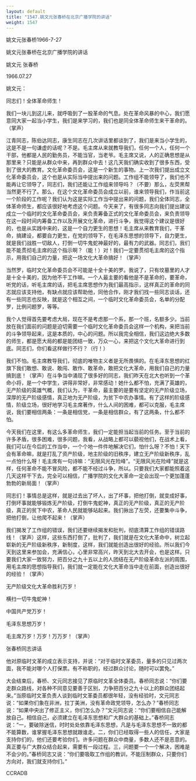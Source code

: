 ```yaml
---
layout: default
title: "1547.姚文元张春桥在北京广播学院的讲话"
weight: 1547
---
```


姚文元张春桥1966-7-27

姚文元张春桥在北京广播学院的讲话

姚文元 张春桥

1966.07.27

姚文元：

同志们！全体革命师生！

我们一块儿到这儿来，就呼吸到了一股革命的气息。处在革命风暴的中心，我们愿意同大家一起当小学生，我们是来学习的，我们也是同全体革命师生来干革命的。（掌声）

江青同志，陈伯达同志，康生同志在几次讲话里都谈到了，我们是来当小学生的，这是不是一句谦虚的话呢？不是。毛主席从来就教导我们，任何一个人，任何一个干部，他都是人民的勤务员，不能当官，当老爷。毛主席又说，人的正确思想是从那里来？只能是从群众中来，再到群众中去！这几天我们确实收到了很多东西，受到了很大的教育。文化革命委员会，这是一个新生的事物。上一次我们提出成立文化革命委员会，这个也是从实际当中提出来的问题。工作组不能领导了，我们也不能再让它领导了，同志们，我们还能让工作组来领导吗？（不要）那么，左荧黑帮当然更不行了。那么，在这个文化革命委员会成立以前，谁来领导我们，作当前这一个阶段的工作呢？我们认为这是实际工作当中提出来的问题，我们全体同志，全体革命师生，都应该很好地考虑这个问题。今天来了，有很多同志向我们提出建议成立一个临时的文化革命委员会，来负责筹备正式的文化革命委员会，来负责领导在这一段时间内筹备工作以及开展文化革命，进行斗争，我觉得这个建议是很好的，也是从实践中来的，这是一个自力更生的思想！毛主席从来教育我们，干革命，搞建设，都要自力更生，在党的领导下，在毛泽东思想的领导下，自力更生，就是我们战胜一切敌人，打倒一切牛鬼蛇神最好的，最有力的武器。同志们，我们能不能贯彻毛主席的这个指示啊？（能！）对！我们一定要贯彻毛主席的这个指示，用我们自己的力量，把这一场文化大革命搞好！（掌声）

当然罗，临时文化革命委员会不可能是十全十美的罗。我说了，只有坟墓里的人才是十全十美的，因为他不干工作嘛。一个人最主要的看他是不是革命的，要革命，听党的话，听毛主席的话，把毛主席思想作为我们最高指示，这样真正的革命的同志就应该支持他，有缺点就应该帮助他，同他合作，刚才我们找一些同志谈话，还有一些同志也反映，就是这个相互之间，一个临时文化革命委员会，名单的分配罗，比例问题罗，等等。

我个人觉得首先要考虑大局，现在不是考虑那一个系，那一个班，名额多少。当前放在我们面前的问题是迫切需要一个临时文化革命委员会这样一个机构，来把当前的斗争领导起来，这是本质的，中心的问题。所以我完全相信，我们这边绝大多数的师生，都是愿大局的都是能团结一致，万众一心，来把这个文化大革命进行到底。同志们，你们看这样做行不行？（行！）

我们不怕。毛主席教导我们，彻底的唯物主义者是无所畏惧的。在毛泽东思想的红旗下我们敢想、敢说、敢闯、敢作、敢革命，敢把文化大革命，用我们自己的力量搞到底！（掌声）在斗争当中涌现了很多好的同志，我们昨天在北大也听到一个革命小将，是一个中学生，讲得非常好，非常感动！她什么都不怕，充满了英雄的，无产阶级的英雄气概，我们认为，干革命，最主要的是要有坚定的无产阶级立场，深厚的无产阶级感情，真正地为无产阶级，为贫下中农办事情。有了这样的阶级感情，阶级立场，很好地学习毛主席著作，什么人间的困难，都可以克服，毛主席说，我们要相信两条：一条是相信党，一条是相信群众，有了这两条，什么都不怕。

今天我们在这里，有这么多革命师生，我们一定能担当起当前的任务。至于当前的许多矛盾，很多困难，很多问题，我看，从战略上都可以藐视他们，在战术上看，我们可以在今后的工作当中，一个个地一件件地解决它们，怕什么呀？不怕！天下会有革命嘛，就是打乱了资产阶级，地主阶级的旧秩序，建立无产阶级新秩序，乱一点怕什么呀！毛主席有一句诗嘛：“无限风光在险峰”。“无限风光在险峰”就是这样，任何革命不能不冒风险，都不能不经过斗争，所以。只要我们大家都能照着这几天这样干下去，完全可以相信，广播学院的文化大革命一定会出现一个更加蓬蓬勃勃的新局面！（掌声）

同志们！事情总是这样，就是过去出了坏人，出了坏事，把他打倒，就变成好事，打倒坏事就能够锻炼无产阶级，打倒牛鬼蛇神，真正的无产阶级，真正的无产阶级，真正的贫下中农，革命人民就能够站起来。我们揪出了左荧，还要集中斗争，把他打倒，让他爬不起来！（掌声）

我们揭发了工作组的错误，我们还要继续揭发和批判，彻底清算工作组的错误路线！（掌声）这样，这些东西打倒了，批判了，我们就是在文化大革命中，树立起崭新的无产阶级新秩序，新制度，这样，我们就能创造出很好的经验。所以我们今天到这里来参加会，充满信心，心里非常高兴，昨天到北大去开会，也是这样。只要我们大家一致努力，把百分之九十五以上的人团结在无产阶级革命左派的周围，用毛主席的思想指导我们，我们就一定能在文化大革命当中走在前面，创造出很好的经验！（掌声）

无产阶级文化大革命胜利万岁！

横扫一切牛鬼蛇神！

中国共产党万岁！

毛泽东思想万岁！

毛主席万岁！万岁！万万岁！（掌声）

张春桥同志讲话

他对原临时文革的成立表示支持，并说：“对于临时文革委员，量多的只见过两次面，我不能对哪个人打保票。有不称职的，经过群众讨论，随时可以罢免。”

大会结束后，春桥、文元同志接见了原临时文革全体委员。春桥同志说：“你们要走群众路线，对各种不同意见要善于区别，力争把百分之九十以上的群众团结起来。”当原临时文革负责人谈到临时文革委员都很年轻，没有经验时，文元同志说：“如果你们象在非洲，拉丁美洲，没有革命政党领导，怎么办？”春桥同志说：“如果中央出了修正主义，你们怎么办？”文元同志说：“你们要相信自己能解放自己。相信自己，必须建立在毛泽东思想和广大群众的基础上。”春桥同志说：“一，要破除迷信，时时处处依靠毛泽东思想，凡是与毛泽东思想不一致的都不能算数，谁掌握毛泽东思想就跟谁走。二，你们已经取得一些人的信任，大家是支持你们的，他们还要考验你们。许多问题在群众中商量，多数人还不是恶意的。真正要与广大群众结合起来，需要有一段过程。三，问题要一个一个解决，困难是不会少的。”春桥同志又说：“你们要吸取工作组的教训，不能压制群众，只要你们方向对，我们就支持你们。”

CCRADB


